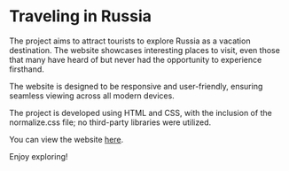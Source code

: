# Traveling in Russia

The project aims to attract tourists to explore Russia as a vacation destination. The website showcases interesting places to visit, even those that many have heard of but never had the opportunity to experience firsthand.

The website is designed to be responsive and user-friendly, ensuring seamless viewing across all modern devices.

The project is developed using HTML and CSS, with the inclusion of the normalize.css file; no third-party libraries were utilized.

You can view the website [here](https://otec-s.github.io/russian-travel/).

Enjoy exploring!
